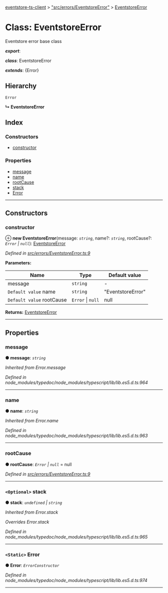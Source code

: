[eventstore-ts-client](../README.md) > ["src/errors/EventstoreError"](../modules/_src_errors_eventstoreerror_.md) > [EventstoreError](../classes/_src_errors_eventstoreerror_.eventstoreerror.md)

# Class: EventstoreError

Eventstore error base class

*__export__*: 

*__class__*: EventstoreError

*__extends__*: {Error}

## Hierarchy

 `Error`

**↳ EventstoreError**

## Index

### Constructors

* [constructor](_src_errors_eventstoreerror_.eventstoreerror.md#constructor)

### Properties

* [message](_src_errors_eventstoreerror_.eventstoreerror.md#message)
* [name](_src_errors_eventstoreerror_.eventstoreerror.md#name)
* [rootCause](_src_errors_eventstoreerror_.eventstoreerror.md#rootcause)
* [stack](_src_errors_eventstoreerror_.eventstoreerror.md#stack)
* [Error](_src_errors_eventstoreerror_.eventstoreerror.md#error)

---

## Constructors

<a id="constructor"></a>

###  constructor

⊕ **new EventstoreError**(message: *`string`*, name?: *`string`*, rootCause?: *`Error` \| `null`*): [EventstoreError](_src_errors_eventstoreerror_.eventstoreerror.md)

*Defined in [src/errors/EventstoreError.ts:9](https://github.com/sebastianwessel/eventstore-ts-client/blob/b09933f/src/errors/EventstoreError.ts#L9)*

**Parameters:**

| Name | Type | Default value |
| ------ | ------ | ------ |
| message | `string` | - |
| `Default value` name | `string` | &quot;EventstoreError&quot; |
| `Default value` rootCause | `Error` \| `null` |  null |

**Returns:** [EventstoreError](_src_errors_eventstoreerror_.eventstoreerror.md)

___

## Properties

<a id="message"></a>

###  message

**● message**: *`string`*

*Inherited from Error.message*

*Defined in node_modules/typedoc/node_modules/typescript/lib/lib.es5.d.ts:964*

___
<a id="name"></a>

###  name

**● name**: *`string`*

*Inherited from Error.name*

*Defined in node_modules/typedoc/node_modules/typescript/lib/lib.es5.d.ts:963*

___
<a id="rootcause"></a>

###  rootCause

**● rootCause**: *`Error` \| `null`* =  null

*Defined in [src/errors/EventstoreError.ts:9](https://github.com/sebastianwessel/eventstore-ts-client/blob/b09933f/src/errors/EventstoreError.ts#L9)*

___
<a id="stack"></a>

### `<Optional>` stack

**● stack**: *`undefined` \| `string`*

*Inherited from Error.stack*

*Overrides Error.stack*

*Defined in node_modules/typedoc/node_modules/typescript/lib/lib.es5.d.ts:965*

___
<a id="error"></a>

### `<Static>` Error

**● Error**: *`ErrorConstructor`*

*Defined in node_modules/typedoc/node_modules/typescript/lib/lib.es5.d.ts:974*

___

